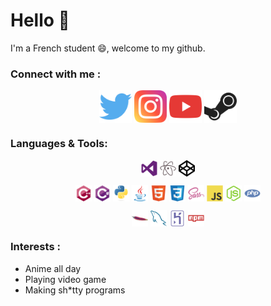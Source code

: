 # Hello 👋

I'm a French student 😄, welcome to my github.




### Connect with me :
<p align="center" width="100%">
  <a href="https://twitter.com/mrpandadrawing"><img align="center" alt="Twitter" width="52px" src="icons/twitter.svg" /></a>
  <a href="https://www.instagram.com/mrpandart"><img align="center" alt="Instagram" width="52px" src="icons/instagram.svg" /></a>
  <a href="https://www.youtube.com/channel/UCxOmo6zQe1i5QqLAg-fF9DQ"><img align="center" alt="Youtube" width="52px" src="icons/youtube.svg" /></a>
  <a href="https://steamcommunity.com/id/pandanasa/"><img align="center" alt="Steam" width="52px" src="icons/steam.svg" /></a>
</p>

### Languages & Tools:
<p align="center" width="100%">
<img align="center" alt="Visual Studio Code" width="26px" src="Icons-dev/visualstudio-plain.svg" />
<img align="center" alt="Atom" width="26px" src="Icons-dev/atom-original.svg" />
<img align="center" alt="Codepen" width="26px" src="Icons-dev/codepen-plain.svg" />
</p>

<p align="center" width="100%">
<img align="center" alt="C++" width="26px" src="Icons-dev/cplusplus-original.svg" />
<img align="center" alt="C#" width="26px" src="Icons-dev/csharp-original.svg" />
<img align="center" alt="Phyton" width="26px" src="Icons-dev/python-original.svg" />
<img align="center" alt="Java" width="26px" src="Icons-dev/java-original.svg" />
<img align="center" alt="html5" width="26px" src="Icons-dev/html5-original.svg" />
<img align="center" alt="css3" width="26px" src="Icons-dev/css3-original.svg" />
<img align="center" alt="sass" width="26px" src="Icons-dev/sass-original.svg" />
<img align="center" alt="js" width="26px" src="Icons-dev/javascript-original.svg" />
<img align="center" alt="nodejs" width="26px" src="Icons-dev/nodejs-original.svg" />
<img align="center" alt="php" width="26px" src="Icons-dev/php-plain.svg" />
</p>

<p align="center" width="100%">
<img align="center" alt="apache" width="26px" src="Icons-dev/apache-original.svg" />
<img align="center" alt="mysql" width="26px" src="Icons-dev/mysql-original.svg" />
<img align="center" alt="heroku" width="26px" src="Icons-dev/heroku-original.svg" />
<img align="center" alt="npm" width="26px" src="Icons-dev/npm-original-wordmark.svg"/>
</p>

### Interests :

- Anime all day
- Playing video game
- Making sh\*tty programs 

<!--
**MrRoiPanda/MrRoiPanda** is a ✨ _special_ ✨ repository because its `README.md` (this file) appears on your GitHub profile.

Here are some ideas to get you started:

- 🔭 I’m currently working on ...
- 🌱 I’m currently learning ...
- 👯 I’m looking to collaborate on ...
- 🤔 I’m looking for help with ...
- 💬 Ask me about ...
- 📫 How to reach me: ...
- 😄 Pronouns: ...
- ⚡ Fun fact: ...
-->

